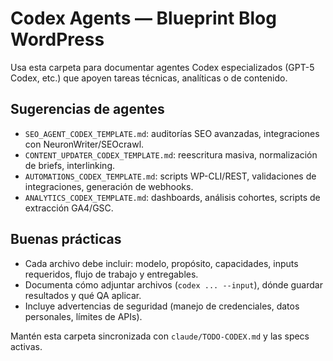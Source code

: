 # Codex Agents — Blueprint Blog WordPress

Usa esta carpeta para documentar agentes Codex especializados (GPT-5 Codex, etc.) que apoyen tareas técnicas, analíticas o de contenido.

## Sugerencias de agentes
- `SEO_AGENT_CODEX_TEMPLATE.md`: auditorías SEO avanzadas, integraciones con NeuronWriter/SEOcrawl.
- `CONTENT_UPDATER_CODEX_TEMPLATE.md`: reescritura masiva, normalización de briefs, interlinking.
- `AUTOMATIONS_CODEX_TEMPLATE.md`: scripts WP-CLI/REST, validaciones de integraciones, generación de webhooks.
- `ANALYTICS_CODEX_TEMPLATE.md`: dashboards, análisis cohortes, scripts de extracción GA4/GSC.

## Buenas prácticas
- Cada archivo debe incluir: modelo, propósito, capacidades, inputs requeridos, flujo de trabajo y entregables.
- Documenta cómo adjuntar archivos (`codex ... --input`), dónde guardar resultados y qué QA aplicar.
- Incluye advertencias de seguridad (manejo de credenciales, datos personales, límites de APIs).

Mantén esta carpeta sincronizada con `claude/TODO-CODEX.md` y las specs activas.
